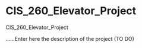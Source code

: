 # CIS_260_Elevator_Project
CIS_260_Elevator_Project

......Enter here the description of the project
 (TO DO)
